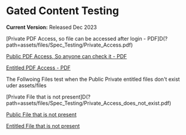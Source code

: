 # Gated Content Testing

**Current Version:** Released Dec 2023

[Private PDF Access, so file can be accessed after login - PDF]D(?path=assets/files/Spec_Testing/Private_Access.pdf)

[Public PDF Access, So anyone can check it - PDF](?path=assets/files/Spec_Testing/Public_Access.pdf)

[Entitled PDF Access - PDF](?path=assets/files/Spec_Testing/Entitled_Access.pdf)

The Follwoing Files test when the Public Private entitled files don't exist uder assets/files

[Private File that is not present]D(?path=assets/files/Spec_Testing/Private_Access_does_not_exist.pdf)

[Public File that is not present](?path=assets/files/Spec_Testing/Public_Access_does_not_exist.pdf)

[Entitled File that is not present](?path=assets/files/Spec_Testing/Entitled_Access_does_not_exist.pdf)
